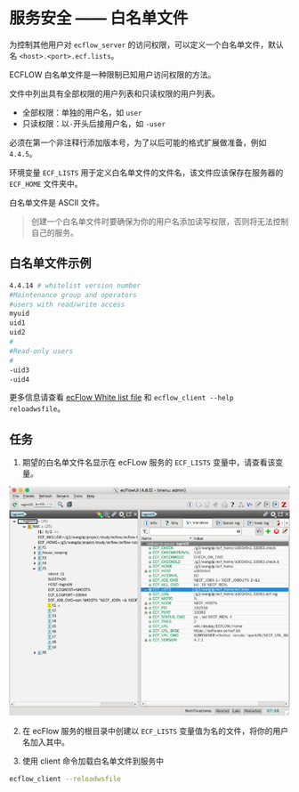 # 服务安全 —— 白名单文件

为控制其他用户对 `ecflow_server` 的访问权限，可以定义一个白名单文件，默认名 `<host>.<port>.ecf.lists`。

ECFLOW 白名单文件是一种限制已知用户访问权限的方法。

文件中列出具有全部权限的用户列表和只读权限的用户列表。

- 全部权限：单独的用户名，如 `user`
- 只读权限：以`-`开头后接用户名，如 `-user`

必须在第一个非注释行添加版本号，为了以后可能的格式扩展做准备，例如 `4.4.5`。

环境变量 `ECF_LISTS` 用于定义白名单文件的文件名，该文件应该保存在服务器的 `ECF_HOME` 文件夹中。

白名单文件是 ASCII 文件。

> 创建一个白名单文件时要确保为你的用户名添加读写权限，否则将无法控制自己的服务。

## 白名单文件示例

```bash
4.4.14 # whitelist version number
#Maintenance group and operators
#users with read/write access
myuid
uid1
uid2
#
#Read-only users
#
-uid3
-uid4
```

更多信息请查看 [ecFlow White list file](https://software.ecmwf.int/wiki/display/ECFLOW/ecFlow+White+list+file) 和 `ecflow_client --help reloadwsfile`。

## 任务

1. 期望的白名单文件名显示在 ecFLow 服务的 `ECF_LISTS` 变量中，请查看该变量。

![](./asset/white_lists.png)

2. 在 ecFlow 服务的根目录中创建以 `ECF_LISTS` 变量值为名的文件，将你的用户名加入其中。

3. 使用 client 命令加载白名单文件到服务中

```bash
ecflow_client --reloadwsfile
```
